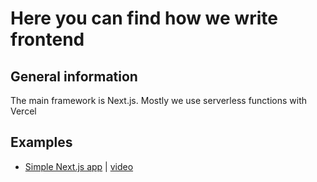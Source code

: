 # Here you can find how we write frontend

## General information
The main framework is Next.js. Mostly we use serverless functions with Vercel

## Examples
- [Simple Next.js app](./examples/simple-next-app) | [video](https://www.youtube.com/watch?v=_EOrSmjdOZQ)